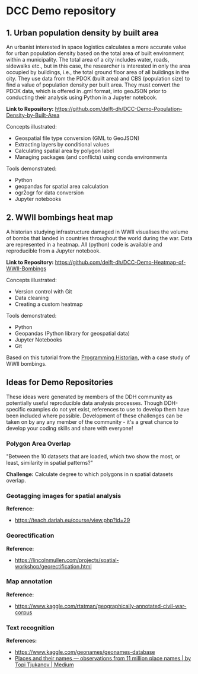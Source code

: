 # DCC Demo repository
## 1. Urban population density by built area

An urbanist interested in space logistics calculates a more accurate value for urban population density based on the total area of built environment within a municipality. The total area of a city includes water, roads, sidewalks etc., but in this case, the researcher is interested in only the area occupied by buildings, i.e., the total ground floor area of all buildings in the city. They use data from the PDOK (built area) and CBS (population size) to find a value of population density per built area. They must convert the PDOK data, which is offered in .gml format, into geoJSON prior to conducting their analysis using Python in a Jupyter notebook.

**Link to Repository:** https://github.com/delft-dh/DCC-Demo-Population-Density-by-Built-Area

Concepts illustrated:
* Geospatial file type conversion (GML to GeoJSON)
* Extracting layers by conditional values
* Calculating spatial area by polygon label
* Managing packages (and conflicts) using conda environments

Tools demonstrated:
* Python 
* geopandas for spatial area calculation
* ogr2ogr for data conversion
* Jupyter notebooks

## 2. WWII bombings heat map

A historian studying infrastructure damaged in WWII visualises the volume of bombs that landed in countries throughout the world during the war. Data are represented in a heatmap. All (python) code is available and reproducible from a Jupyter notebook.

**Link to Repository:** https://github.com/delft-dh/DCC-Demo-Heatmap-of-WWII-Bombings

Concepts illustrated:
- Version control with Git
- Data cleaning
- Creating a custom heatmap

Tools demonstrated:
- Python
- Geopandas (Python library for geospatial data)
- Jupyter Notebooks
- Git

Based on this tutorial from the [Programming Historian](https://programminghistorian.org/en/lessons/visualizing-with-bokeh#creating-a-python-3-virtual-environment), with a case study of WWII bombings.

## Ideas for Demo Repositories 
These ideas were generated by members of the DDH community as potentially useful reproducible data analysis processes. Though DDH-specific examples do not yet exist, references to use to develop them have been included where possible. Development of these challenges can be taken on by any any member of the community - it's a great chance to develop your coding skills and share with everyone!

### Polygon Area Overlap 

"Between the 10 datasets that are loaded, which two show the most, or least, similarity in spatial patterns?" 

**Challenge:** Calculate degree to which polygons in n spatial datasets overlap.

### Geotagging images for spatial analysis 

**Reference:** 
- https://teach.dariah.eu/course/view.php?id=29

### Georectification

**Reference:** 
- https://lincolnmullen.com/projects/spatial-workshop/georectification.html

### Map annotation

**Reference:** 
- https://www.kaggle.com/rtatman/geographically-annotated-civil-war-corpus

### Text recognition

**References:** 
- https://www.kaggle.com/geonames/geonames-database
- [Places and their names — observations from 11 million place names | by Topi Tjukanov | Medium](https://medium.com/@tjukanov/places-and-their-names-observations-from-11-million-place-names-8ea34cf61da4)
